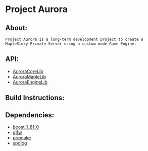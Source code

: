 # Project Aurora

## About:
```
Project Aurora is a long-term development project to create a MapleStory Private Server using a custom made Game Engine.
```

## API:
* [AuroraCoreLib](https://duncanbauer.github.io/AuroraCoreLib)
* [AuroraMapleLib](https://duncanbauer.github.io/AuroraMapleLib)
* [AuroraEngineLib](https://duncanbauer.github.io/AuroraEngineLib)

## Build Instructions:

## Dependencies:
* [boost_1_81_0](https://github.com/boostorg/boost)
* [glfw](https://github.com/glfw/glfw)
* [premake](https://github.com/premake/premake-core)
* [spdlog](https://github.com/gabime/spdlog)

